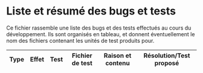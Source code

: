 # Liste et résumé des bugs et tests
Ce fichier rassemble une liste des bugs et des tests effectués au cours du
développement.
Ils sont organisés en tableau, et donnent éventuellement le nom des fichiers
contenant les unités de test produits pour.

Type|Effet|Test|Fichier de test|Raison et contenu|Résolution/Test proposé
----|-----|----|---------------|-----------------|-----------------------
